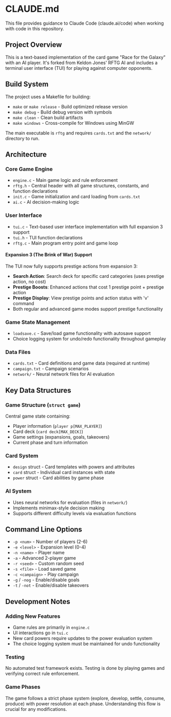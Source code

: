 # CLAUDE.md

This file provides guidance to Claude Code (claude.ai/code) when working with code in this repository.

## Project Overview

This is a text-based implementation of the card game "Race for the Galaxy" with an AI player. It's forked from Keldon Jones' RFTG AI and includes a terminal user interface (TUI) for playing against computer opponents.

## Build System

The project uses a Makefile for building:

- `make` or `make release` - Build optimized release version
- `make debug` - Build debug version with symbols
- `make clean` - Clean build artifacts
- `make windows` - Cross-compile for Windows using MinGW

The main executable is `rftg` and requires `cards.txt` and the `network/` directory to run.

## Architecture

### Core Game Engine
- `engine.c` - Main game logic and rule enforcement
- `rftg.h` - Central header with all game structures, constants, and function declarations
- `init.c` - Game initialization and card loading from `cards.txt`
- `ai.c` - AI decision-making logic

### User Interface
- `tui.c` - Text-based user interface implementation with full expansion 3 support
- `tui.h` - TUI function declarations
- `rftg.c` - Main program entry point and game loop

#### Expansion 3 (The Brink of War) Support
The TUI now fully supports prestige actions from expansion 3:
- **Search Action**: Search deck for specific card categories (uses prestige action, no cost)
- **Prestige Boosts**: Enhanced actions that cost 1 prestige point + prestige action
- **Prestige Display**: View prestige points and action status with 'v' command
- Both regular and advanced game modes support prestige functionality

### Game State Management
- `loadsave.c` - Save/load game functionality with autosave support
- Choice logging system for undo/redo functionality throughout gameplay

### Data Files
- `cards.txt` - Card definitions and game data (required at runtime)
- `campaign.txt` - Campaign scenarios
- `network/` - Neural network files for AI evaluation

## Key Data Structures

### Game Structure (`struct game`)
Central game state containing:
- Player information (`player p[MAX_PLAYER]`)
- Card deck (`card deck[MAX_DECK]`)
- Game settings (expansions, goals, takeovers)
- Current phase and turn information

### Card System
- `design` struct - Card templates with powers and attributes
- `card` struct - Individual card instances with state
- `power` struct - Card abilities by game phase

### AI System
- Uses neural networks for evaluation (files in `network/`)
- Implements minimax-style decision making
- Supports different difficulty levels via evaluation functions

## Command Line Options

- `-p <num>` - Number of players (2-6)
- `-e <level>` - Expansion level (0-4)
- `-n <name>` - Player name
- `-a` - Advanced 2-player game
- `-r <seed>` - Custom random seed
- `-s <file>` - Load saved game
- `-c <campaign>` - Play campaign
- `-g` / `-nog` - Enable/disable goals
- `-t` / `-not` - Enable/disable takeovers

## Development Notes

### Adding New Features
- Game rules are primarily in `engine.c`
- UI interactions go in `tui.c` 
- New card powers require updates to the power evaluation system
- The choice logging system must be maintained for undo functionality

### Testing
No automated test framework exists. Testing is done by playing games and verifying correct rule enforcement.

### Game Phases
The game follows a strict phase system (explore, develop, settle, consume, produce) with power resolution at each phase. Understanding this flow is crucial for any modifications.